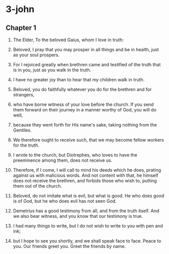 # 3-john

## Chapter 1

1. The Elder, To the beloved Gaius, whom I love in truth:

2. Beloved, I pray that you may prosper in all things and be in health, just as your soul prospers.

3. For I rejoiced greatly when brethren came and testified of the truth that is in you, just as you walk in the truth.

4. I have no greater joy than to hear that my children walk in truth.

5. Beloved, you do faithfully whatever you do for the brethren and for strangers,

6. who have borne witness of your love before the church. If you send them forward on their journey in a manner worthy of God, you will do well,

7. because they went forth for His name's sake, taking nothing from the Gentiles.

8. We therefore ought to receive such, that we may become fellow workers for the truth.

9. I wrote to the church, but Diotrephes, who loves to have the preeminence among them, does not receive us.

10. Therefore, if I come, I will call to mind his deeds which he does, prating against us with malicious words. And not content with that, he himself does not receive the brethren, and forbids those who wish to, putting them out of the church.

11. Beloved, do not imitate what is evil, but what is good. He who does good is of God, but he who does evil has not seen God.

12. Demetrius has a good testimony from all, and from the truth itself. And we also bear witness, and you know that our testimony is true.

13. I had many things to write, but I do not wish to write to you with pen and ink;

14. but I hope to see you shortly, and we shall speak face to face. Peace to you. Our friends greet you. Greet the friends by name.

